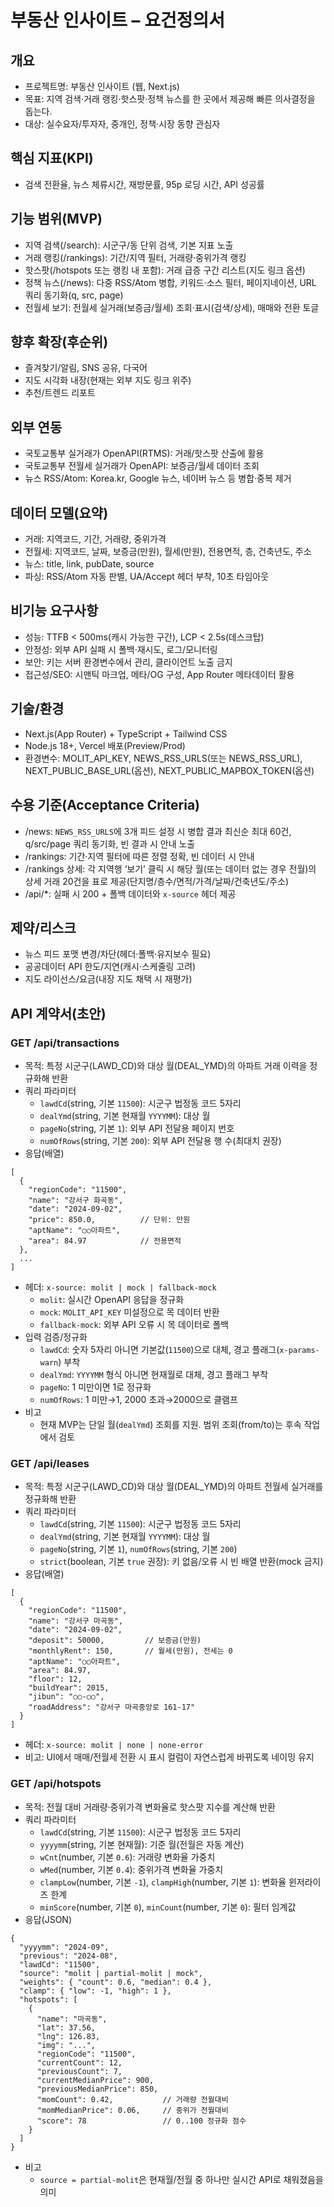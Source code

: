 # 부동산 인사이트 – 요건정의서

## 개요
- 프로젝트명: 부동산 인사이트 (웹, Next.js)
- 목표: 지역 검색·거래 랭킹·핫스팟·정책 뉴스를 한 곳에서 제공해 빠른 의사결정을 돕는다.
- 대상: 실수요자/투자자, 중개인, 정책·시장 동향 관심자

## 핵심 지표(KPI)
- 검색 전환율, 뉴스 체류시간, 재방문률, 95p 로딩 시간, API 성공률

## 기능 범위(MVP)
- 지역 검색(/search): 시군구/동 단위 검색, 기본 지표 노출
- 거래 랭킹(/rankings): 기간/지역 필터, 거래량·중위가격 랭킹
- 핫스팟(/hotspots 또는 랭킹 내 포함): 거래 급증 구간 리스트(지도 링크 옵션)
- 정책 뉴스(/news): 다중 RSS/Atom 병합, 키워드·소스 필터, 페이지네이션, URL 쿼리 동기화(q, src, page)
- 전월세 보기: 전월세 실거래(보증금/월세) 조회·표시(검색/상세), 매매와 전환 토글

## 향후 확장(후순위)
- 즐겨찾기/알림, SNS 공유, 다국어
- 지도 시각화 내장(현재는 외부 지도 링크 위주)
- 추천/트렌드 리포트

## 외부 연동
- 국토교통부 실거래가 OpenAPI(RTMS): 거래/핫스팟 산출에 활용
- 국토교통부 전월세 실거래가 OpenAPI: 보증금/월세 데이터 조회
- 뉴스 RSS/Atom: Korea.kr, Google 뉴스, 네이버 뉴스 등 병합·중복 제거

## 데이터 모델(요약)
- 거래: 지역코드, 기간, 거래량, 중위가격
- 전월세: 지역코드, 날짜, 보증금(만원), 월세(만원), 전용면적, 층, 건축년도, 주소
- 뉴스: title, link, pubDate, source
- 파싱: RSS/Atom 자동 판별, UA/Accept 헤더 부착, 10초 타임아웃

## 비기능 요구사항
- 성능: TTFB < 500ms(캐시 가능한 구간), LCP < 2.5s(데스크탑)
- 안정성: 외부 API 실패 시 폴백·재시도, 로그/모니터링
- 보안: 키는 서버 환경변수에서 관리, 클라이언트 노출 금지
- 접근성/SEO: 시맨틱 마크업, 메타/OG 구성, App Router 메타데이터 활용

## 기술/환경
- Next.js(App Router) + TypeScript + Tailwind CSS
- Node.js 18+, Vercel 배포(Preview/Prod)
- 환경변수: MOLIT_API_KEY, NEWS_RSS_URLS(또는 NEWS_RSS_URL), NEXT_PUBLIC_BASE_URL(옵션), NEXT_PUBLIC_MAPBOX_TOKEN(옵션)

## 수용 기준(Acceptance Criteria)
- /news: `NEWS_RSS_URLS`에 3개 피드 설정 시 병합 결과 최신순 최대 60건, q/src/page 쿼리 동기화, 빈 결과 시 안내 노출
- /rankings: 기간·지역 필터에 따른 정렬 정확, 빈 데이터 시 안내
- /rankings 상세: 각 지역행 ‘보기’ 클릭 시 해당 월(또는 데이터 없는 경우 전월)의 상세 거래 20건을 표로 제공(단지명/층수/면적/가격/날짜/건축년도/주소)
- /api/*: 실패 시 200 + 폴백 데이터와 `x-source` 헤더 제공

## 제약/리스크
- 뉴스 피드 포맷 변경/차단(헤더·폴백·유지보수 필요)
- 공공데이터 API 한도/지연(캐시·스케줄링 고려)
- 지도 라이선스/요금(내장 지도 채택 시 재평가)

## API 계약서(초안)

### GET /api/transactions
- 목적: 특정 시군구(LAWD_CD)와 대상 월(DEAL_YMD)의 아파트 거래 이력을 정규화해 반환
- 쿼리 파라미터
  - `lawdCd`(string, 기본 `11500`): 시군구 법정동 코드 5자리
  - `dealYmd`(string, 기본 현재월 `YYYYMM`): 대상 월
  - `pageNo`(string, 기본 `1`): 외부 API 전달용 페이지 번호
  - `numOfRows`(string, 기본 `200`): 외부 API 전달용 행 수(최대치 권장)
- 응답(배열)
```
[
  {
    "regionCode": "11500",
    "name": "강서구 화곡동",
    "date": "2024-09-02",
    "price": 850.0,          // 단위: 만원
    "aptName": "○○아파트",
    "area": 84.97            // 전용면적
  },
  ...
]
```
- 헤더: `x-source: molit | mock | fallback-mock`
  - `molit`: 실시간 OpenAPI 응답을 정규화
  - `mock`: `MOLIT_API_KEY` 미설정으로 목 데이터 반환
  - `fallback-mock`: 외부 API 오류 시 목 데이터로 폴백
- 입력 검증/정규화
  - `lawdCd`: 숫자 5자리 아니면 기본값(`11500`)으로 대체, 경고 플래그(`x-params-warn`) 부착
  - `dealYmd`: `YYYYMM` 형식 아니면 현재월로 대체, 경고 플래그 부착
  - `pageNo`: 1 미만이면 1로 정규화
  - `numOfRows`: 1 미만→1, 2000 초과→2000으로 클램프
- 비고
  - 현재 MVP는 단일 월(`dealYmd`) 조회를 지원. 범위 조회(from/to)는 후속 작업에서 검토

### GET /api/leases
- 목적: 특정 시군구(LAWD_CD)와 대상 월(DEAL_YMD)의 아파트 전월세 실거래를 정규화해 반환
- 쿼리 파라미터
  - `lawdCd`(string, 기본 `11500`): 시군구 법정동 코드 5자리
  - `dealYmd`(string, 기본 현재월 `YYYYMM`): 대상 월
  - `pageNo`(string, 기본 `1`), `numOfRows`(string, 기본 `200`)
  - `strict`(boolean, 기본 `true` 권장): 키 없음/오류 시 빈 배열 반환(mock 금지)
- 응답(배열)
```
[
  {
    "regionCode": "11500",
    "name": "강서구 마곡동",
    "date": "2024-09-02",
    "deposit": 50000,         // 보증금(만원)
    "monthlyRent": 150,       // 월세(만원), 전세는 0
    "aptName": "○○아파트",
    "area": 84.97,
    "floor": 12,
    "buildYear": 2015,
    "jibun": "○○-○○",
    "roadAddress": "강서구 마곡중앙로 161-17"
  }
]
```
- 헤더: `x-source: molit | none | none-error`
- 비고: UI에서 매매/전월세 전환 시 표시 컬럼이 자연스럽게 바뀌도록 네이밍 유지

### GET /api/hotspots
- 목적: 전월 대비 거래량·중위가격 변화율로 핫스팟 지수를 계산해 반환
- 쿼리 파라미터
  - `lawdCd`(string, 기본 `11500`): 시군구 법정동 코드 5자리
  - `yyyymm`(string, 기본 현재월): 기준 월(전월은 자동 계산)
  - `wCnt`(number, 기본 `0.6`): 거래량 변화율 가중치
  - `wMed`(number, 기본 `0.4`): 중위가격 변화율 가중치
  - `clampLow`(number, 기본 `-1`), `clampHigh`(number, 기본 `1`): 변화율 윈저라이즈 한계
  - `minScore`(number, 기본 `0`), `minCount`(number, 기본 `0`): 필터 임계값
- 응답(JSON)
```
{
  "yyyymm": "2024-09",
  "previous": "2024-08",
  "lawdCd": "11500",
  "source": "molit | partial-molit | mock",
  "weights": { "count": 0.6, "median": 0.4 },
  "clamp": { "low": -1, "high": 1 },
  "hotspots": [
    {
      "name": "마곡동",
      "lat": 37.56,
      "lng": 126.83,
      "img": "...",
      "regionCode": "11500",
      "currentCount": 12,
      "previousCount": 7,
      "currentMedianPrice": 900,
      "previousMedianPrice": 850,
      "momCount": 0.42,           // 거래량 전월대비
      "momMedianPrice": 0.06,     // 중위가 전월대비
      "score": 78                 // 0..100 정규화 점수
    }
  ]
}
```
- 비고
  - `source = partial-molit`은 현재월/전월 중 하나만 실시간 API로 채워졌음을 의미
